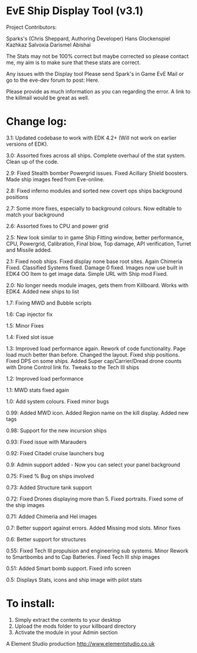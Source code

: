 EvE Ship Display Tool (v3.1)
===
Project Contributors:

Sparks's (Chris Sheppard, Authoring Developer)
Hans Glockenspiel
Kazhkaz
Salvoxia
Darismel Abishai

The Stats may not be 100% correct but maybe corrected so please contact me, my aim is to make sure that these stats are correct.

Any issues with the Display tool Please send Spark's in Game EvE Mail or go to the eve-dev forum to post: Here. 

Please provide as much information as you can regarding the error. A link to the killmail would be great as well.

Change log:
===
3.1: Updated codebase to work with EDK 4.2+ (Will not work on earlier versions of EDK).

3.0: Assorted fixes across all ships. Complete overhaul of the stat system. Clean up of the code.

2.9: Fixed Stealth bomber Powergrid issues. Fixed Acillary Shield boosters. Made ship images feed from Eve-online.

2.8: Fixed inferno modules and sorted new covert ops ships background positions

2.7: Some more fixes, especially to background colours. Now editable to match your background

2.6: Assorted fixes to CPU and power grid

2.5: New look similar to in game Ship Fitting window, better performance, CPU, Powergrid, Calibration, Final blow, Top damage, API verification, Turret and Missile added.

2.1: Fixed noob ships. Fixed display none base root sites. Again Chimeria Fixed. Classified Systems fixed. Damage 0 fixed. Images now use built in EDK4 OO Item to get image data. Simple URL with Ship mod Fixed.

2.0: No longer needs module images, gets them from Killboard. Works with EDK4. Added new ships to list

1.7: Fixing MWD and Bubble scripts

1.6: Cap injector fix

1.5: Minor Fixes

1.4: Fixed slot issue

1.3: Improved load performance again. Rework of code functionality. Page load much better than before. Changed the layout. Fixed ship positions. Fixed DPS on some ships. Added Super cap/Carrier/Dread drone counts with Drone Control link fix. Tweaks to the Tech III ships

1.2: Improved load performance

1.1: MWD stats fixed again

1.0: Add system colours. Fixed minor bugs

0.99: Added MWD icon. Added Region name on the kill display. Added new tags

0.98: Support for the new incursion ships

0.93: Fixed issue with Marauders

0.92: Fixed Citadel cruise launchers bug

0.9: Admin support added - Now you can select your panel background

0.75: Fixed % Bug on ships involved

0.73: Added Structure tank support

0.72: Fixed Drones displaying more than 5. Fixed portraits. Fixed some of the ship images

0.71: Added Chimeria and Hel images

0.7: Better support against errors. Added Missing mod slots. Minor fixes

0.6: Better support for structures

0.55: Fixed Tech III propulsion and engineering sub systems. Minor Rework to Smartbombs and to Cap Batteries. Fixed Tech III ship images

0.51: Added Smart bomb support. Fixed info screen

0.5: Displays Stats, icons and ship image with pilot stats



To install:
===
1. Simply extract the contents to your desktop
2. Upload the mods folder to your killboard directory
3. Activate the module in your Admin section



A Element Studio production
http://www.elementstudio.co.uk
